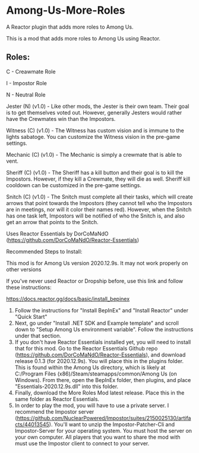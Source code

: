 # Among-Us-More-Roles
A Reactor plugin that adds more roles to Among Us.

This is a mod that adds more roles to Among Us using Reactor.

## Roles:
C - Creawmate Role

I - Impostor Role

N - Neutral Role

Jester (N) (v1.0) - Like other mods, the Jester is their own team. Their goal is to get themselves voted out. However, generally Jesters would rather have the Crewmates win than the Impostors.

Witness (C) (v1.0) - The Witness has custom vision and is immune to the lights sabatoge. You can customize the Witness vision in the pre-game settings.

Mechanic (C) (v1.0) - The Mechanic is simply a crewmate that is able to vent.

Sheriff (C) (v1.0) - The Sheriff has a kill button and their goal is to kill the Impostors. However, if they kill a Crewmate, they will die as well. Sheriff kill cooldown can be customized in the pre-game settings.

Snitch (C) (v1.0) - The Snitch must complete all their tasks, which will create arrows that point towards the Impostors (they cannot tell who the Impostors are in meetings, nor will it color their names red). However, when the Snitch has one task left, Impostors will be notified of who the Snitch is, and also get an arrow that points to the Snitch.

Uses Reactor Essentials by DorCoMaNdO (https://github.com/DorCoMaNdO/Reactor-Essentials)

Recommended Steps to Install:

This mod is for Among Us version 2020.12.9s. It may not work properly on other versions

If you've never used Reactor or Dropship before, use this link and follow these instructions:

https://docs.reactor.gg/docs/basic/install_bepinex
1. Follow the instructions for "Install BepInEx" and "Install Reactor" under "Quick Start"
2. Next, go under "Install .NET SDK and Example template" and scroll down to "Setup Among Us environment variable". Follow the instructions under that section.
3. If you don't have Reactor Essentials installed yet, you will need to install that for this mod. Go to the Reactor Essentials Github repo (https://github.com/DorCoMaNdO/Reactor-Essentials), and download release 0.1.3 (for 2020.12.9s). You will place this in the plugins folder. This is found within the Among Us directory, which is likely at C:/Program Files (x86)/Steam/steamapps/common/Among Us (on Windows). From there, open the BepInEx folder, then plugins, and place "Essentials-2020.12.9s.dll" into this folder.
4. Finally, download the More Roles Mod latest release. Place this in the same folder as Reactor Essentials. 
5. In order to play the mod, you will have to use a private server. I recommend the Impostor server (https://github.com/NuclearPowered/Impostor/suites/2150025130/artifacts/44013545). You'll want to unzip the Impostor-Patcher-Cli and Impostor-Server for your operating system. You must host the server on your own computer. All players that you want to share the mod with must use the Impostor client to connect to your server.
